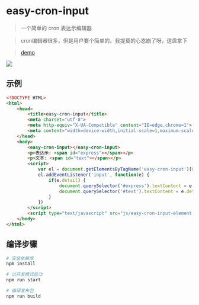 # easy-cron-input

> 一个简单的 cron 表达示编辑器

> cron编辑器很多，但是用户要个简单的。我提莫的心态崩了呀，这盘拿下

> [demo](https://buy.511get.com/cron/index.html)

![](http://ww1.sinaimg.cn/large/79414a05gy1fnff4r0o1kj20h005lglj.jpg)

## 示例

```html
<!DOCTYPE HTML>
<html>
    <head>
        <title>easy-cron-input</title>
        <meta charset="utf-8">
        <meta http-equiv="X-UA-Compatible" content="IE=edge,chrome=1">
        <meta content="width=device-width,initial-scale=1,maximum-scale=1,user-scalable=no" name="viewport">
    </head>
    <body>     
        <easy-cron-input></easy-cron-input>
        <p>表达示: <span id="express"></span></p>
        <p>文本: <span id="text"></span></p>
        <script>
            var el = document.getElementsByTagName('easy-cron-input')[0];
            el.addEventListener('input', function(e) {
                if(e.detail) {
                    document.querySelector('#express').textContent = e.detail[0];
                    document.querySelector('#text').textContent = e.detail[1];
                }
            })
        </script>
        <script type="text/javascript" src="js/easy-cron-input-element.min.js"></script>
    </body>
</html>
```

## 编译步骤

``` bash
# 安装依赖库
npm install

# 以开发模式启动
npm run start

# 编译发布包
npm run build
```
